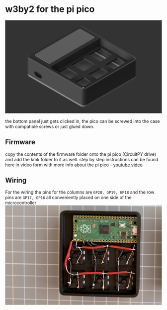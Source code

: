 # w3by2 for the pi pico

![preview](./img/preview.png)

the bottom panel just gets clicked in, the pico can be screwed into the case with compatible screws or just glued down.

## Firmware
copy the contents of the firmware folder onto the pi pico (CircuitPY drive) and add the kmk folder to it as well. step by step instructions can be found here in video form with more info about the pi pico - [youtube video](https://youtu.be/Q97bFwjQ_vQ)

## Wiring
For the wiring the pins for the columns are `GP20, GP19, GP18` and the row pins are `GP17, GP16` all conveniently placed on one side of the microcontroller
![wiring](./img/wiring-hd.jpg)